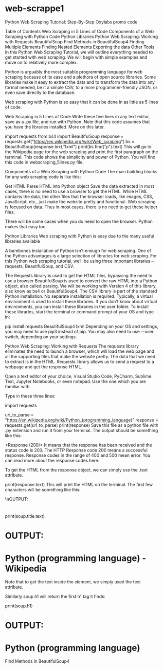 # web-scrappe1
Python Web Scraping Tutorial: Step-By-Step
Oxylabs promo code

Table of Contents
Web Scraping in 5 Lines of Code
Components of a Web Scraping with Python Code
Python Libraries
Python Web Scraping: Working with Requests
BeautifulSoup
Find Methods in BeautifulSoup4
Finding Multiple Elements
Finding Nested Elements
Exporting the data
Other Tools
In this Python Web Scraping Tutorial, we will outline everything needed to get started with web scraping. We will begin with simple examples and move on to relatively more complex.

Python is arguably the most suitable programming language for web scraping because of its ease and a plethora of open source libraries. Some libraries make it easy to extract the data and to transform the data into any format needed, be it a simple CSV, to a more programmer-friendly JSON, or even save directly to the database.

Web scraping with Python is so easy that it can be done in as little as 5 lines of code.

Web Scraping in 5 Lines of Code
Write these five lines in any text editor, save as a .py file, and run with Python. Note that this code assumes that you have the libraries installed. More on this later.

import requests
from bs4 import BeautifulSoup
response = requests.get("https://en.wikipedia.org/wiki/Web_scraping")
bs = BeautifulSoup(response.text,"lxml")
print(bs.find("p").text)
This will go to the Wikipedia page for the web scraping and print the first paragraph on the terminal. This code shows the simplicity and power of Python. You will find this code in webscraping_5lines.py file.

Components of a Web Scraping with Python Code
The main building blocks for any web scraping code is like this:

Get HTML
Parse HTML into Python object
Save the data extracted
In most cases, there is no need to use a browser to get the HTML. While HTML contains the data, the other files that the browser loads, like images, CSS, JavaScript, etc., just make the website pretty and functional. Web scraping is focused on data. Thus in most cases, there is no need to get these helper files.

There will be some cases when you do need to open the browser. Python makes that easy too.

Python Libraries
Web scraping with Python is easy due to the many useful libraries available

A barebones installation of Python isn’t enough for web scraping. One of the Python advantages is a large selection of libraries for web scraping. For this Python web scraping tutorial, we’ll be using three important libraries – requests, BeautifulSoup, and CSV.

The Requests library is used to get the HTML files, bypassing the need to use a browser
BeautifulSoup is used to convert the raw HTML into a Python object, also called parsing. We will be working with Version 4 of this library, also know as bs4 or BeautifulSoup4.
The CSV library is part of the standard Python installation. No separate installation is required.
Typically, a virtual environment is used to install these libraries. If you don't know about virtual environments, you can install these libraries in the user folder.
To install these libraries, start the terminal or command prompt of your OS and type in:

pip install requests BeautifulSoup4 lxml
Depending on your OS and settings, you may need to use pip3 instead of pip. You may also need to use --user switch, depending on your settings.

Python Web Scraping: Working with Requests
The requests library eliminates the need to launch a browser, which will load the web page and all the supporting files that make the website pretty. The data that we need to extract is in the HTML. Requests library allows us to send a request to a webpage and get the response HTML.

Open a text editor of your choice, Visual Studio Code, PyCharm, Sublime Text, Jupyter Notebooks, or even notepad. Use the one which you are familiar with.

Type in these three lines:

import requests
 
url_to_parse = "https://en.wikipedia.org/wiki/Python_(programming_language)"
response = requests.get(url_to_parse)
print(response)
Save this file as a python file with .py extension and run it from your terminal. The output should be something like this:

<Response (200)>
It means that the response has been received and the status code is 200. The HTTP Response code 200 means a successful response. Response codes in the range of 400 and 500 mean error. You can read more about the response codes here.

To get the HTML from the response object, we can simply use the .text attribute.

print(response.text)
This will print the HTML on the terminal. The first few characters will be something like this:

<!DOCTYPE html>\n<html class="client-nojs" lang=" ...
If we check the data type of this, it will be a string. The next step is to convert this string into something that can be queried to find the specific information.

Meet BeautifulSoup!

BeautifulSoup
Beautiful Soup provides simple methods for navigating, searching, and modifying the HTML. It takes care of encoding by automatically converting into UTF-8. Beautiful Soup sits on top of popular Python parsers like lxml and html5lib. It is possible to use lxml directly to query documents, but BeautifulSoup allows you to try out different parsing strategies without changing the code.

The first step is to decide the parser that you want to use. Usually, lxml is the most commonly used. This will need a separate install.

pip install lxml
Once beautifulsoup4 and lxml is installed, we can create an object of BeautifulSoup:

soup = BeautifulSoup(response_text, 'lxml')
Now we have access to several methods to query the HTML elements. For example, to get the title of the page, all we need to do is access the tag name like an attribute:

print(soup.title)
# OUTPUT: 
# <title>Python (programming language) - Wikipedia</title>

print(soup.title.text)
# OUTPUT:
# Python (programming language) - Wikipedia
Note that to get the text inside the element, we simply used the text attribute.

Similarly soup.h1 will return the first h1 tag it finds:

print(soup.h1)

# OUTPUT:
# <h1 class="firstHeading" id="firstHeading">Python (programming language)</h1>
Find Methods in BeautifulSoup4
